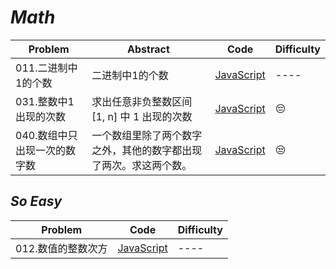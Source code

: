 # *Math*

|Problem|Abstract|Code|Difficulty|
| --- | --- | --- | --- |
|011.二进制中1的个数|二进制中1的个数|[JavaScript](../剑指Offer/JavaScript/src/011.二进制中1的个数.js)|----|
|031.整数中1出现的次数|求出任意非负整数区间 [1, n] 中 1 出现的次数|[JavaScript](../剑指Offer/JavaScript/src/031.整数中1出现的次数.js)|:pensive:|
|040.数组中只出现一次的数字数|一个数组里除了两个数字之外，其他的数字都出现了两次。求这两个数。|[JavaScript](../剑指Offer/JavaScript/src/040.数组中只出现一次的数字.js)|:unamused:|

## *So Easy*
|Problem|Code|Difficulty|
| --- | --- | --- |
|012.数值的整数次方|[JavaScript](../剑指Offer/JavaScript/src/012.数值的整数次方.js)|----|

